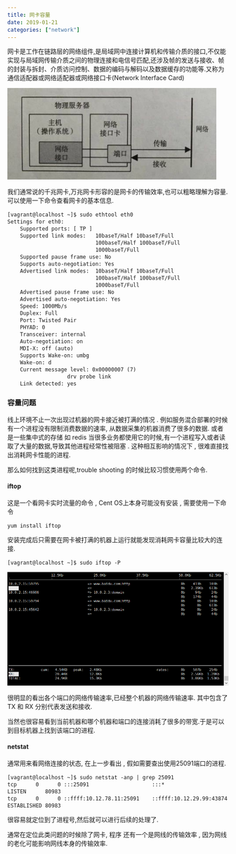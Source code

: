 ```yaml
---
title: 网卡容量
date: 2019-01-21
categories: ["network"]
---
```


网卡是工作在链路层的网络组件,是局域网中连接计算机和传输介质的接口,不仅能实现与局域网传输介质之间的物理连接和电信号匹配,还涉及帧的发送与接收、帧的封装与拆封、介质访问控制、数据的编码与解码以及数据缓存的功能等.又称为通信适配器或网络适配器或网络接口卡(Network Interface Card)

<!--more-->

![image](nic.jpg)



我们通常说的千兆网卡,万兆网卡形容的是网卡的传输效率,也可以粗略理解为容量. 可以使用一下命令查看网卡的基本信息. 

```
[vagrant@localhost ~]$ sudo ethtool eth0
Settings for eth0:
	Supported ports: [ TP ]
	Supported link modes:   10baseT/Half 10baseT/Full 
	                        100baseT/Half 100baseT/Full 
	                        1000baseT/Full 
	Supported pause frame use: No
	Supports auto-negotiation: Yes
	Advertised link modes:  10baseT/Half 10baseT/Full 
	                        100baseT/Half 100baseT/Full 
	                        1000baseT/Full 
	Advertised pause frame use: No
	Advertised auto-negotiation: Yes
	Speed: 1000Mb/s
	Duplex: Full
	Port: Twisted Pair
	PHYAD: 0
	Transceiver: internal
	Auto-negotiation: on
	MDI-X: off (auto)
	Supports Wake-on: umbg
	Wake-on: d
	Current message level: 0x00000007 (7)
			       drv probe link
	Link detected: yes
```



### 容量问题

线上环境不止一次出现过机器的网卡接近被打满的情况 . 例如服务混合部署的时候有一个进程没有限制消费数据的速率, 从数据采集的机器消费了很多的数据. 或者是一些集中式的存储 如 redis 当很多业务都使用它的时候,有一个进程写入或者读取了大量的数据,导致其他进程经常性被阻塞 . 这种相互影响的情况下 , 很难直接找出消耗网卡性能的进程.

那么如何找到这类进程呢,trouble shooting 的时候比较习惯使用两个命令.

#### iftop 

这是一个看网卡实时流量的命令 , Cent OS上本身可能没有安装 , 需要使用一下命令

```
yum install iftop
```

安装完成后只需要在网卡被打满的机器上运行就能发现消耗网卡容量比较大的连接.

```
[vagrant@localhost ~]$ sudo iftop -P
```

![iftop](iftop.png)            

很明显的看出各个端口的网络传输速率,已经整个机器的网络传输速率. 其中包含了TX 和 RX 分别代表发送和接收.

当然也很容易看到当前机器和哪个机器和端口的连接消耗了很多的带宽.于是可以到目标机器上找到该端口的进程.

#### netstat 

通常用来看网络连接的状态, 在上一步看出 , 假如需要查出使用25091端口的进程.

```
[vagrant@localhost ~]$ sudo netstat -anp | grep 25091
tcp      0      0 :::25091                    :::*                        LISTEN      80983                                      
tcp      0      0 ::ffff:10.12.78.11:25091    ::ffff:10.12.29.99:43874    ESTABLISHED 80983         
```

很容易就定位到了进程号,然后就可以进行后续的处理了. 

通常在定位此类问题的时候除了网卡, 程序 还有一个是网线的传输效率 , 因为网线的老化可能影响网线本身的传输效率.